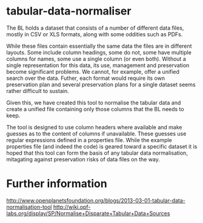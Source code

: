 tabular-data-normaliser
=======================
The BL holds a dataset that consists of a number of different data files, mostly in CSV or XLS formats, along with some oddities such as PDFs.

While these files contain essentially the same data the files are in different layouts. Some include column headings, some do not, some have multiple columns for names, some use a single column (or even both). Without a single representation for this data, its use, management and preservation become significant problems. We cannot, for example, offer a unified search over the data. Futher, each format would require its own preservation plan and several preservation plans for a single dataset seems rather difficult to sustain.

Given this, we have created this tool to normalise the tabular data and create a unified file containing only those columns that the BL needs to keep.

The tool is designed to use column headers where available and make guesses as to the content of columns if unavailable. These guesses use regular expressions defined in a properties file. While the example properties file (and indeed the code) is geared toward a specific dataset it is hoped that this tool can form the basis of any tabular data normalisation, mitagating against preservation risks of data files on the way.

Further information
===================

http://www.openplanetsfoundation.org/blogs/2013-03-01-tabular-data-normalisation-tool
http://wiki.opf-labs.org/display/SP/Normalise+Disparate+Tabular+Data+Sources
